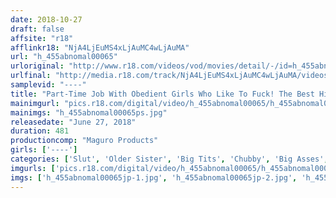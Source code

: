 ```yaml
---
date: 2018-10-27
draft: false
affsite: "r18"
afflinkr18: "NjA4LjEuMS4xLjAuMC4wLjAuMA"
url: "h_455abnomal00065"
urloriginal: "http://www.r18.com/videos/vod/movies/detail/-/id=h_455abnomal00065"
urlfinal: "http://media.r18.com/track/NjA4LjEuMS4xLjAuMC4wLjAuMA/videos/vod/movies/detail/-/id=h_455abnomal00065"
samplevid: "----"
title: "Part-Time Job With Obedient Girls Who Like To Fuck! The Best Highlights 8 Hours"
mainimgurl: "pics.r18.com/digital/video/h_455abnomal00065/h_455abnomal00065ps.jpg"
mainimgs: "h_455abnomal00065ps.jpg"
releasedate: "June 27, 2018"
duration: 481
productioncomp: "Maguro Products"
girls: ['----']
categories: ['Slut', 'Older Sister', 'Big Tits', 'Chubby', 'Big Asses', 'Miniskirt', 'Compilation', 'Over 4 Hours', 'Hi-Def']
imgurls: ['pics.r18.com/digital/video/h_455abnomal00065/h_455abnomal00065jp-1.jpg', 'pics.r18.com/digital/video/h_455abnomal00065/h_455abnomal00065jp-2.jpg', 'pics.r18.com/digital/video/h_455abnomal00065/h_455abnomal00065jp-3.jpg', 'pics.r18.com/digital/video/h_455abnomal00065/h_455abnomal00065jp-4.jpg', 'pics.r18.com/digital/video/h_455abnomal00065/h_455abnomal00065jp-5.jpg', 'pics.r18.com/digital/video/h_455abnomal00065/h_455abnomal00065jp-6.jpg', 'pics.r18.com/digital/video/h_455abnomal00065/h_455abnomal00065jp-7.jpg', 'pics.r18.com/digital/video/h_455abnomal00065/h_455abnomal00065jp-8.jpg', 'pics.r18.com/digital/video/h_455abnomal00065/h_455abnomal00065jp-9.jpg', 'pics.r18.com/digital/video/h_455abnomal00065/h_455abnomal00065jp-10.jpg', 'pics.r18.com/digital/video/h_455abnomal00065/h_455abnomal00065jp-11.jpg', 'pics.r18.com/digital/video/h_455abnomal00065/h_455abnomal00065jp-12.jpg', 'pics.r18.com/digital/video/h_455abnomal00065/h_455abnomal00065jp-13.jpg', 'pics.r18.com/digital/video/h_455abnomal00065/h_455abnomal00065jp-14.jpg', 'pics.r18.com/digital/video/h_455abnomal00065/h_455abnomal00065jp-15.jpg', 'pics.r18.com/digital/video/h_455abnomal00065/h_455abnomal00065jp-16.jpg', 'pics.r18.com/digital/video/h_455abnomal00065/h_455abnomal00065jp-17.jpg', 'pics.r18.com/digital/video/h_455abnomal00065/h_455abnomal00065jp-18.jpg', 'pics.r18.com/digital/video/h_455abnomal00065/h_455abnomal00065jp-19.jpg', 'pics.r18.com/digital/video/h_455abnomal00065/h_455abnomal00065jp-20.jpg']
imgs: ['h_455abnomal00065jp-1.jpg', 'h_455abnomal00065jp-2.jpg', 'h_455abnomal00065jp-3.jpg', 'h_455abnomal00065jp-4.jpg', 'h_455abnomal00065jp-5.jpg', 'h_455abnomal00065jp-6.jpg', 'h_455abnomal00065jp-7.jpg', 'h_455abnomal00065jp-8.jpg', 'h_455abnomal00065jp-9.jpg', 'h_455abnomal00065jp-10.jpg', 'h_455abnomal00065jp-11.jpg', 'h_455abnomal00065jp-12.jpg', 'h_455abnomal00065jp-13.jpg', 'h_455abnomal00065jp-14.jpg', 'h_455abnomal00065jp-15.jpg', 'h_455abnomal00065jp-16.jpg', 'h_455abnomal00065jp-17.jpg', 'h_455abnomal00065jp-18.jpg', 'h_455abnomal00065jp-19.jpg', 'h_455abnomal00065jp-20.jpg']
---
```

